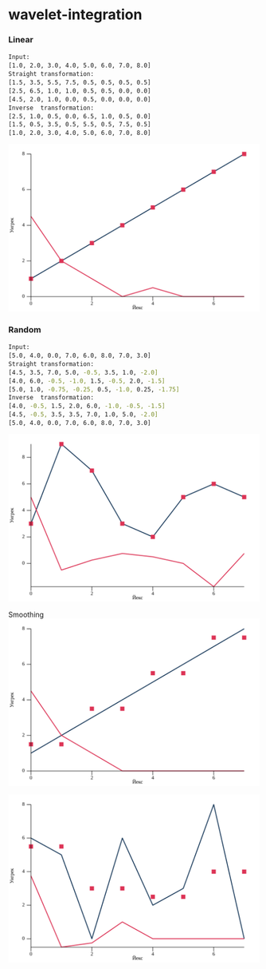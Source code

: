 # wavelet-integration

### Linear
``` bash
Input:
[1.0, 2.0, 3.0, 4.0, 5.0, 6.0, 7.0, 8.0]
Straight transformation:
[1.5, 3.5, 5.5, 7.5, 0.5, 0.5, 0.5, 0.5]
[2.5, 6.5, 1.0, 1.0, 0.5, 0.5, 0.0, 0.0]
[4.5, 2.0, 1.0, 0.0, 0.5, 0.0, 0.0, 0.0]
Inverse  transformation:
[2.5, 1.0, 0.5, 0.0, 6.5, 1.0, 0.5, 0.0]
[1.5, 0.5, 3.5, 0.5, 5.5, 0.5, 7.5, 0.5]
[1.0, 2.0, 3.0, 4.0, 5.0, 6.0, 7.0, 8.0]
```
![linear](./wave.svg)

### Random

``` bash
Input:
[5.0, 4.0, 0.0, 7.0, 6.0, 8.0, 7.0, 3.0]
Straight transformation:
[4.5, 3.5, 7.0, 5.0, -0.5, 3.5, 1.0, -2.0]
[4.0, 6.0, -0.5, -1.0, 1.5, -0.5, 2.0, -1.5]
[5.0, 1.0, -0.75, -0.25, 0.5, -1.0, 0.25, -1.75]
Inverse  transformation:
[4.0, -0.5, 1.5, 2.0, 6.0, -1.0, -0.5, -1.5]
[4.5, -0.5, 3.5, 3.5, 7.0, 1.0, 5.0, -2.0]
[5.0, 4.0, 0.0, 7.0, 6.0, 8.0, 7.0, 3.0]
```
![random](./wave2.svg)

Smoothing
![random](./wave3.svg)

![random](./wave4.svg)

